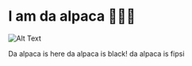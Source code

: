# I am da alpaca 🧔🏿‍♀️

![Alt Text]([https://media.giphy.com/media/uvr95f60kyfLO/giphy.gif](https://www.google.com/imgres?imgurl=https%3A%2F%2Fmmf.univie.ac.at%2Ffileadmin%2Fuser_upload%2Fp_mathematikmachtfreunde%2FTeam%2FMichael_Hollnbuchner.jpg&imgrefurl=https%3A%2F%2Fmmf.univie.ac.at%2Fteam%2Fmichael-hollnbuchner%2F&tbnid=-CsEbwIcifR2rM&vet=12ahUKEwiV5enk1_P7AhUSy6QKHbgOB3gQMygAegUIARClAQ..i&docid=ljL2AHdl2xfNQM&w=847&h=1117&q=hollnbuchner&ved=2ahUKEwiV5enk1_P7AhUSy6QKHbgOB3gQMygAegUIARClAQ))

Da alpaca is here da alpaca is black! da alpaca is fipsi
